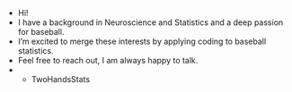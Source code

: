 - Hi!
- I have a background in Neuroscience and Statistics and a deep passion for baseball.
- I’m excited to merge these interests by applying coding to baseball statistics.
- Feel free to reach out, I am always happy to talk. 
-   - TwoHandsStats

<!---
TwoHandsStats/TwoHandsStats is a ✨ special ✨ repository because its `README.md` (this file) appears on your GitHub profile.
You can click the Preview link to take a look at your changes.
--->
